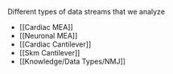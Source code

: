 Different types of data streams that we analyze
- [[Cardiac MEA]]
- [[Neuronal MEA]]
- [[Cardiac Cantilever]]
- [[Skm Cantilever]]
- [[Knowledge/Data Types/NMJ]]